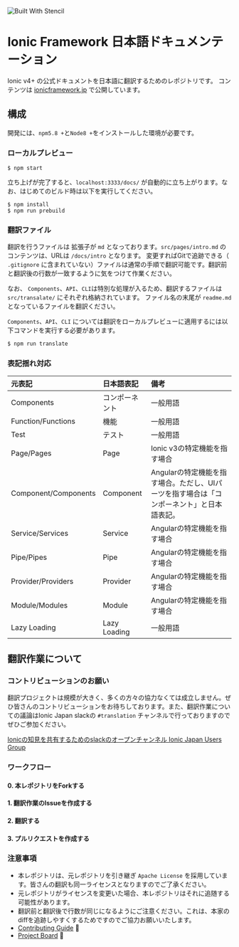 ![Built With Stencil](https://img.shields.io/badge/-Built%20With%20Stencil-16161d.svg?logo=data%3Aimage%2Fsvg%2Bxml%3Bbase64%2CPD94bWwgdmVyc2lvbj0iMS4wIiBlbmNvZGluZz0idXRmLTgiPz4KPCEtLSBHZW5lcmF0b3I6IEFkb2JlIElsbHVzdHJhdG9yIDE5LjIuMSwgU1ZHIEV4cG9ydCBQbHVnLUluIC4gU1ZHIFZlcnNpb246IDYuMDAgQnVpbGQgMCkgIC0tPgo8c3ZnIHZlcnNpb249IjEuMSIgaWQ9IkxheWVyXzEiIHhtbG5zPSJodHRwOi8vd3d3LnczLm9yZy8yMDAwL3N2ZyIgeG1sbnM6eGxpbms9Imh0dHA6Ly93d3cudzMub3JnLzE5OTkveGxpbmsiIHg9IjBweCIgeT0iMHB4IgoJIHZpZXdCb3g9IjAgMCA1MTIgNTEyIiBzdHlsZT0iZW5hYmxlLWJhY2tncm91bmQ6bmV3IDAgMCA1MTIgNTEyOyIgeG1sOnNwYWNlPSJwcmVzZXJ2ZSI%2BCjxzdHlsZSB0eXBlPSJ0ZXh0L2NzcyI%2BCgkuc3Qwe2ZpbGw6I0ZGRkZGRjt9Cjwvc3R5bGU%2BCjxwYXRoIGNsYXNzPSJzdDAiIGQ9Ik00MjQuNywzNzMuOWMwLDM3LjYtNTUuMSw2OC42LTkyLjcsNjguNkgxODAuNGMtMzcuOSwwLTkyLjctMzAuNy05Mi43LTY4LjZ2LTMuNmgzMzYuOVYzNzMuOXoiLz4KPHBhdGggY2xhc3M9InN0MCIgZD0iTTQyNC43LDI5Mi4xSDE4MC40Yy0zNy42LDAtOTIuNy0zMS05Mi43LTY4LjZ2LTMuNkgzMzJjMzcuNiwwLDkyLjcsMzEsOTIuNyw2OC42VjI5Mi4xeiIvPgo8cGF0aCBjbGFzcz0ic3QwIiBkPSJNNDI0LjcsMTQxLjdIODcuN3YtMy42YzAtMzcuNiw1NC44LTY4LjYsOTIuNy02OC42SDMzMmMzNy45LDAsOTIuNywzMC43LDkyLjcsNjguNlYxNDEuN3oiLz4KPC9zdmc%2BCg%3D%3D&colorA=16161d&style=flat-square)

# Ionic Framework 日本語ドキュメンテーション

Ionic v4+ の公式ドキュメントを日本語に翻訳するためのレポジトリです。
コンテンツは [ionicframework.jp](https://ionicframework.jp/docs/) で公開しています。

## 構成
開発には、`npm5.8 +`と`Node8 +`をインストールした環境が必要です。

### ローカルプレビュー
```shell
$ npm start
```
立ち上げが完了すると、`localhost:3333/docs/` が自動的に立ち上がります。なお、はじめてのビルド時は以下を実行してください。

```shell
$ npm install
$ npm run prebuild
```

### 翻訳ファイル

翻訳を行うファイルは 拡張子が `md` となっております。`src/pages/intro.md` のコンテンツは、URLは `/docs/intro` となります。
変更すればGitで追跡できる（ `.gitignore` に含まれていない）ファイルは通常の手順で翻訳可能です。翻訳前と翻訳後の行数が一致するように気をつけて作業ください。

なお、 `Components`、`API`、`CLI`は特別な処理が入るため、翻訳するファイルは `src/transalate/` にそれぞれ格納されています。
ファイル名の末尾が `readme.md` となっているファイルを翻訳ください。

`Components`、`API`、`CLI` については翻訳をローカルプレビューに適用するには以下コマンドを実行する必要があります。

```bash
$ npm run translate
```

### 表記揺れ対応
| 元表記 | 日本語表記 | 備考 |
|:---|:---|:---|
| Components |コンポーネント | 一般用語 |
| Function/Functions | 機能 | 一般用語 |
| Test | テスト | 一般用語 |
| Page/Pages | Page | Ionic v3の特定機能を指す場合 |
| Component/Components | Component | Angularの特定機能を指す場合。ただし、UIパーツを指す場合は「コンポーネント」と日本語表記。 |
| Service/Services | Service | Angularの特定機能を指す場合 |
| Pipe/Pipes | Pipe | Angularの特定機能を指す場合 |
| Provider/Providers | Provider | Angularの特定機能を指す場合 |
| Module/Modules | Module | Angularの特定機能を指す場合 |
| Lazy Loading | Lazy Loading | 一般用語 |


## 翻訳作業について
### コントリビューションのお願い
翻訳プロジェクトは規模が大きく、多くの方々の協力なくては成立しません。ぜひ皆さんのコントリビューションをお待ちしております。また、翻訳作業についての議論はIonic Japan slackの `#translation` チャンネルで行っておりますのでぜひご参加ください。

[Ionicの知見を共有するためのslackのオープンチャンネル Ionic Japan Users Group](https://ionic-jp.herokuapp.com)

### ワークフロー
#### 0. 本レポジトリをForkする
#### 1. 翻訳作業のIssueを作成する
#### 2. 翻訳する
#### 3. プルリクエストを作成する

### 注意事項
- 本レポジトリは、元レポジトリを引き継ぎ `Apache License` を採用しています。皆さんの翻訳も同一ライセンスとなりますのでご了承ください。
- 元レポジトリがライセンスを変更いた場合、本レポジトリはそれに追随する可能性があります。
- 翻訳前と翻訳後で行数が同じになるようにご注意ください。これは、本家のdiffを追跡しやすくするためですのでご協力お願いいたします。
- [Contributing Guide](https://github.com/ionic-team/ionic-docs/blob/master/CONTRIBUTING.md) :flashlight:
- [Project Board](https://github.com/ionic-team/ionic-docs/projects/3) :pushpin:
